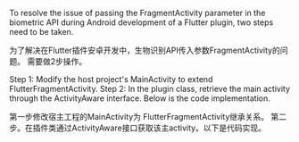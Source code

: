 

To resolve the issue of passing the FragmentActivity parameter in the biometric API during Android development of a Flutter plugin, two steps need to be taken.

为了解决在Flutter插件安卓开发中，生物识别API传入参数FragmentActivity的问题。 需要做2步操作。


Step 1: Modify the host project's MainActivity to extend FlutterFragmentActivity.
Step 2: In the plugin class, retrieve the main activity through the ActivityAware interface. Below is the code implementation.

第一步修改宿主工程的MainActivity为 FlutterFragmentActivity继承关系。
第二步。在插件类通过ActivityAware接口获取该主activity。以下是代码实现。



